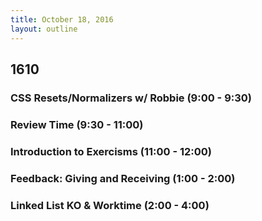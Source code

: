 ```yaml
---
title: October 18, 2016
layout: outline
---
```


## 1610

### CSS Resets/Normalizers w/ Robbie (9:00 - 9:30)

### Review Time (9:30 - 11:00)

### Introduction to Exercisms (11:00 - 12:00)

### Feedback: Giving and Receiving (1:00 - 2:00)

### Linked List KO & Worktime (2:00 - 4:00)